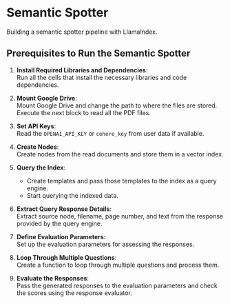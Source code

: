 # Semantic Spotter

Building a semantic spotter pipeline with LlamaIndex.

## Prerequisites to Run the Semantic Spotter

1. **Install Required Libraries and Dependencies**:  
   Run all the cells that install the necessary libraries and code dependencies.

2. **Mount Google Drive**:  
   Mount Google Drive and change the path to where the files are stored. Execute the next block to read all the PDF files.

3. **Set API Keys**:  
   Read the `OPENAI_API_KEY` or `cohere_key` from user data if available.

4. **Create Nodes**:  
   Create nodes from the read documents and store them in a vector index.

5. **Query the Index**:  
   - Create templates and pass those templates to the index as a query engine.
   - Start querying the indexed data.

6. **Extract Query Response Details**:  
   Extract source node, filename, page number, and text from the response provided by the query engine.

7. **Define Evaluation Parameters**:  
   Set up the evaluation parameters for assessing the responses.

8. **Loop Through Multiple Questions**:  
   Create a function to loop through multiple questions and process them.

9. **Evaluate the Responses**:  
   Pass the generated responses to the evaluation parameters and check the scores using the response evaluator.
